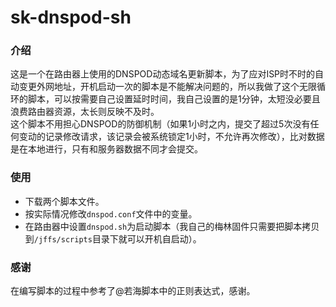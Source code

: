 # sk-dnspod-sh
### 介绍
这是一个在路由器上使用的DNSPOD动态域名更新脚本，为了应对ISP时不时的自动变更外网地址，开机启动一次的脚本是不能解决问题的，所以我做了这个无限循环的脚本，可以按需要自己设置延时时间，我自己设置的是1分钟，太短没必要且浪费路由器资源，太长则反映不及时。  
这个脚本不用担心DNSPOD的防御机制（如果1小时之内，提交了超过5次没有任何变动的记录修改请求，该记录会被系统锁定1小时，不允许再次修改），比对数据是在本地进行，只有和服务器数据不同才会提交。  
### 使用
- 下载两个脚本文件。
- 按实际情况修改`dnspod.conf`文件中的变量。
- 在路由器中设置`dnspod.sh`为启动脚本（我自己的梅林固件只需要把脚本拷贝到`/jffs/scripts`目录下就可以开机自启动）。
### 感谢
在编写脚本的过程中参考了@若海脚本中的正则表达式，感谢。

